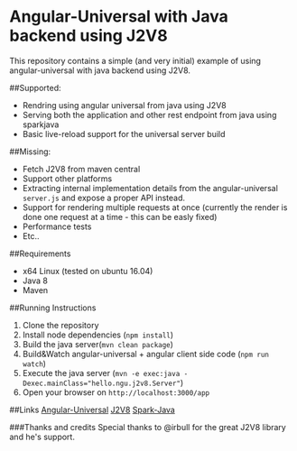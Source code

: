 # Angular-Universal with Java backend using J2V8
This repository contains a simple (and very initial) example of using angular-universal with java backend using J2V8.

##Supported:
- Rendring using angular universal from java using J2V8
- Serving both the application and other rest endpoint from java using sparkjava
- Basic live-reload support for the universal server build 

##Missing:
- Fetch J2V8 from maven central
- Support other platforms
- Extracting internal implementation details from the angular-universal `server.js` and expose a proper API instead.
- Support for rendering multiple requests at once (currently the render is done one request at a time - this can be easly fixed)
- Performance tests 
- Etc..

##Requirements
- x64 Linux (tested on ubuntu 16.04)
- Java 8
- Maven
 
##Running Instructions
1. Clone the repository
2. Install node dependencies (`npm install`)
3. Build the java server(`mvn clean package`)
4. Build&Watch angular-universal + angular client side code (`npm run watch`)
5. Execute the java server (`mvn -e exec:java -Dexec.mainClass="hello.ngu.j2v8.Server"`)
6. Open your browser on `http://localhost:3000/app`

##Links
[Angular-Universal](https://github.com/angular/universal)
[J2V8](https://github.com/eclipsesource/J2V8)
[Spark-Java](http://sparkjava.com/)

###Thanks and credits
Special thanks to @irbull for the great J2V8 library and he's support.
